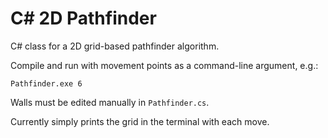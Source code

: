 # C# 2D Pathfinder

C# class for a 2D grid-based pathfinder algorithm.

Compile and run with movement points as a command-line argument, e.g.:

`Pathfinder.exe 6`

Walls must be edited manually in `Pathfinder.cs`.

Currently simply prints the grid in the terminal with each move.
